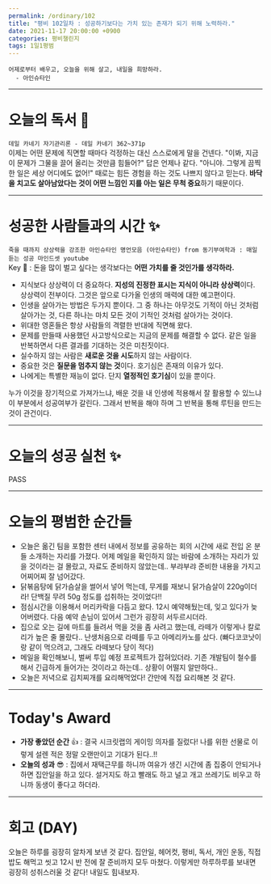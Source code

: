 ```yaml
---
permalink: /ordinary/102
title: "평비 102일차 : 성공하기보다는 가치 있는 존재가 되기 위해 노력하라."
date: 2021-11-17 20:00:00 +0900
categories: 평비챌린지
tags: 1일1평범 
---
```

```
어제로부터 배우고, 오늘을 위해 살고, 내일을 희망하라.
  - 아인슈타인
```

---
# 오늘의 독서 📕
`데일 카네기 자기관리론 - 데일 카네기 362~371p`  
이제는 어떤 문제에 직면할 때마다 걱정하는 대신 스스로에게 말을 건넨다. "이봐, 지금 이 문제가 그물을 끌어 올리는 것만큼 힘들어?" 답은 언제나 같다. "아니야. 그렇게 끔찍한 일은 세상 어디에도 없어!" 때로는 힘든 경험을 하는 것도 나쁘지 않다고 믿는다. **바닥을 치고도 살아남았다는 것이 어떤 느낌인 지를 아는 일은 무척 중요**하기 때문이다.

---
# 성공한 사람들과의 시간 ✨
`죽을 때까지 상상력을 강조한 아인슈타인 명언모음 (아인슈타인) from 동기부여학과 : 매일 듣는 성공 마인드셋 youtube`  
Key 🔑 : 돈을 많이 벌고 싶다는 생각보다는 **어떤 가치를 줄 것인가를 생각하라.**  
- 지식보다 상상력이 더 중요하다. **지성의 진정한 표시는 지식이 아니라 상상력**이다. 상상력이 전부이다. 그것은 앞으로 다가올 인생의 매력에 대한 예고편이다.
- 인생을 살아가는 방법은 두가지 뿐이다. 그 중 하나는 아무것도 기적이 아닌 것처럼 살아가는 것, 다른 하나는 마치 모든 것이 기적인 것처럼 살아가는 것이다.
- 위대한 영혼들은 항상 사람들의 격렬한 반대에 직면해 왔다.
- 문제를 만들때 사용했던 사고방식으로는 지금의 문제를 해결할 수 없다. 같은 일을 반복하면서 다른 결과를 기대하는 것은 미친짓이다.
- 실수하지 않는 사람은 **새로운 것을 시도**하지 않는 사람이다.
- 중요한 것은 **질문을 멈추지 않는 것**이다. 호기심은 존재의 이유가 있다.
- 나에게는 특별한 재능이 없다. 단지 **열정적인 호기심**이 있을 뿐이다.

누가 이것을 장기적으로 가져가느냐, 배운 것을 내 인생에 적용해서 잘 활용할 수 있느냐 이 부분에서 성공여부가 갈린다. 그래서 반복을 해야 하며 그 반복을 통해 루틴을 만드는 것이 관건이다.  

---
# 오늘의 성공 실천 ✨
PASS

---
# 오늘의 평범한 순간들
- 오늘은 옮긴 팀을 포함한 센터 내에서 정보를 공유하는 회의 시간에 새로 전입 온 분들 소개하는 자리를 가졌다. 어제 메일을 확인하지 않는 바람에 소개하는 자리가 있을 것이라는 걸 몰랐고, 자료도 준비하지 않았는데.. 부랴부랴 준비한 내용을 가지고 어찌어찌 잘 넘어갔다.
- 닭볶음탕에 닭가슴살을 썰어서 넣어 먹는데, 무게를 재보니 닭가슴살이 220g이더라! 단백질 무려 50g 정도를 섭취하는 것이었다!!
- 점심시간을 이용해서 머리카락을 다듬고 왔다. 12시 예약해뒀는데, 잊고 있다가 늦어버렸다. 다음 예약 손님이 있어서 그런가 굉장히 서두르시더라.
- 집으로 오는 길에 마트를 들려서 먹을 것을 좀 사려고 했는데, 라떼가 이렇게나 칼로리가 높은 줄 몰랐다.. 난생처음으로 라떼를 두고 아메리카노를 샀다. (빠다코코낫이랑 같이 먹으려고, 그래도 라떼보다 당이 적다)
- 메일을 확인해보니, 벌써 투입 예정 프로젝트가 잡혀있더라. 기존 개발팀이 철수를 해서 긴급하게 들어가는 것이라고 하는데.. 상황이 어떨지 알만하다..
- 오늘은 저녁으로 김치찌개를 요리해먹었다! 간만에 직접 요리해본 것 같다.

---
# Today's Award
- **가장 좋았던 순간** 👍 : 결국 시크릿랩의 게이밍 의자를 질렀다! 나를 위한 선물로 이렇게 설렌 적은 정말 오랜만이고 기대가 된다..!!
- **오늘의 성과** 😎 : 집에서 재택근무를 하니까 여유가 생긴 시간에 좀 집중이 안되거나 하면 집안일을 하고 있다. 설거지도 하고 빨래도 하고 널고 개고 쓰레기도 비우고 하니까 동생이 좋다고 하더라.

---
# 회고 (DAY)
오늘은 하루를 굉장히 알차게 보낸 것 같다. 집안일, 헤어컷, 평비, 독서, 개인 운동, 직접 밥도 해먹고 씻고 12시 반 전에 잘 준비까지 모두 마쳤다. 이렇게만 하루하루를 보내면 굉장히 성취스러울 것 같다! 내일도 힘내보자.
